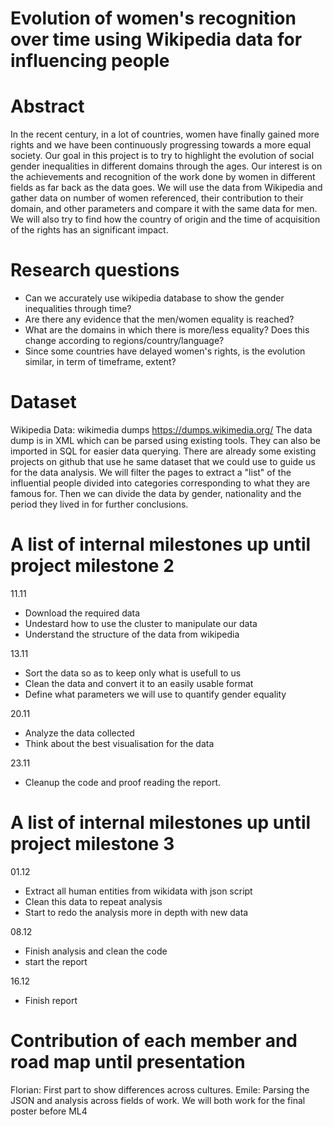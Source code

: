 # Evolution of women's recognition over time using Wikipedia data for influencing people

# Abstract
In the recent century, in a lot of countries, women have finally gained more rights and we have been continuously progressing towards a more equal society. Our goal in this project is to try to highlight the evolution of social gender inequalities in different domains through the ages. Our interest is on the achievements and recognition of the work done by women in different fields as far back as the data goes. We will use the data from Wikipedia and gather data on number of women referenced, their contribution to their domain, and other parameters and compare it with the same data for men. We will also try to find how the country of origin and the time of acquisition of the rights has an significant impact.

# Research questions
- Can we accurately use wikipedia database to show the gender inequalities through time?
- Are there any evidence that the men/women equality is reached?
- What are the domains in which there is more/less equality? Does this change according to regions/country/language?
- Since some countries have delayed women's rights, is the evolution similar, in term of timeframe, extent?

# Dataset
Wikipedia Data: wikimedia dumps https://dumps.wikimedia.org/
The data dump is in XML which can be parsed using existing tools. They can also be imported in SQL for easier data querying.
There are already some existing projects on github that use he same dataset that we could use to guide us for the data analysis.
We will filter the pages to extract a "list" of the influential people divided into categories corresponding to what they are famous for. Then we can divide the data by gender, nationality and the period they lived in for further conclusions.

# A list of internal milestones up until project milestone 2
11.11
- Download the required data
- Undestard how to use the cluster to manipulate our data
- Understand the structure of the data from wikipedia


13.11
- Sort the data so as to keep only what is usefull to us
- Clean the data and convert it to an easily usable format
- Define what parameters we will use to quantify gender equality


20.11
- Analyze the data collected
- Think about the best visualisation for the data


23.11
- Cleanup the code and proof reading the report.

# A list of internal milestones up until project milestone 3
01.12
- Extract all human entities from wikidata with json script
- Clean this data to repeat analysis
- Start to redo the analysis more in depth with new data 

08.12 
- Finish analysis and clean the code 
- start the report 

16.12 
- Finish report

# Contribution of each member and road map until presentation
Florian: First part to show differences across cultures. Emile: Parsing the JSON and analysis across fields of work.
We will both work for the final poster before ML4
